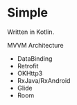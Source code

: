 # Simple

Written in Kotlin.

MVVM Architecture

- DataBinding
- Retrofit
- OKHttp3
- RxJava/RxAndroid
- Glide
- Room
